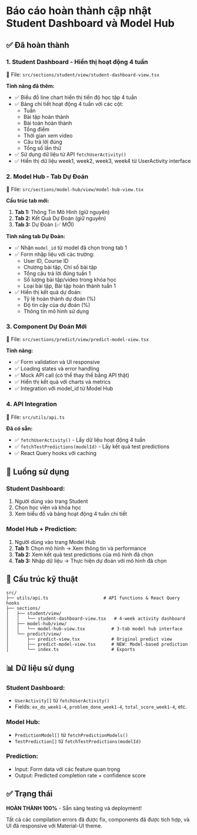 # Báo cáo hoàn thành cập nhật Student Dashboard và Model Hub

## ✅ Đã hoàn thành

### 1. **Student Dashboard - Hiển thị hoạt động 4 tuần**
📍 File: `src/sections/student/view/student-dashboard-view.tsx`

**Tính năng đã thêm:**
- ✅ Biểu đồ line chart hiển thị tiến độ học tập 4 tuần
- ✅ Bảng chi tiết hoạt động 4 tuần với các cột:
  - Tuần
  - Bài tập hoàn thành  
  - Bài toán hoàn thành
  - Tổng điểm
  - Thời gian xem video
  - Câu trả lời đúng
  - Tổng số lần thử
- ✅ Sử dụng dữ liệu từ API `fetchUserActivity()`
- ✅ Hiển thị dữ liệu week1, week2, week3, week4 từ UserActivity interface

### 2. **Model Hub - Tab Dự Đoán**
📍 File: `src/sections/model-hub/view/model-hub-view.tsx`

**Cấu trúc tab mới:**
1. **Tab 1:** Thông Tin Mô Hình (giữ nguyên)
2. **Tab 2:** Kết Quả Dự Đoán (giữ nguyên) 
3. **Tab 3:** Dự Đoán (✅ MỚI)

**Tính năng tab Dự Đoán:**
- ✅ Nhận `model_id` từ model đã chọn trong tab 1
- ✅ Form nhập liệu với các trường:
  - User ID, Course ID
  - Chương bài tập, Chỉ số bài tập
  - Tổng câu trả lời đúng tuần 1
  - Số lượng bài tập/video trong khóa học
  - Loại bài tập, Bài tập hoàn thành tuần 1
- ✅ Hiển thị kết quả dự đoán:
  - Tỷ lệ hoàn thành dự đoán (%)
  - Độ tin cậy của dự đoán (%)
  - Thông tin mô hình sử dụng

### 3. **Component Dự Đoán Mới**
📍 File: `src/sections/predict/view/predict-model-view.tsx`

**Tính năng:**
- ✅ Form validation và UI responsive
- ✅ Loading states và error handling
- ✅ Mock API call (có thể thay thế bằng API thật)
- ✅ Hiển thị kết quả với charts và metrics
- ✅ Integration với model_id từ Model Hub

### 4. **API Integration**
📍 File: `src/utils/api.ts`

**Đã có sẵn:**
- ✅ `fetchUserActivity()` - Lấy dữ liệu hoạt động 4 tuần
- ✅ `fetchTestPredictions(modelId)` - Lấy kết quả test predictions
- ✅ React Query hooks với caching

## 🎯 Luồng sử dụng

### Student Dashboard:
1. Người dùng vào trang Student
2. Chọn học viên và khóa học
3. Xem biểu đồ và bảng hoạt động 4 tuần chi tiết

### Model Hub + Prediction:
1. Người dùng vào trang Model Hub
2. **Tab 1:** Chọn mô hình → Xem thông tin và performance
3. **Tab 2:** Xem kết quả test predictions của mô hình đã chọn
4. **Tab 3:** Nhập dữ liệu → Thực hiện dự đoán với mô hình đã chọn

## 🔧 Cấu trúc kỹ thuật

```
src/
├── utils/api.ts                     # API functions & React Query hooks
├── sections/
│   ├── student/view/
│   │   └── student-dashboard-view.tsx   # 4-week activity dashboard
│   ├── model-hub/view/
│   │   └── model-hub-view.tsx          # 3-tab model hub interface
│   └── predict/view/
│       ├── predict-view.tsx            # Original predict view
│       ├── predict-model-view.tsx      # NEW: Model-based prediction
│       └── index.ts                    # Exports
```

## 📊 Dữ liệu sử dụng

### Student Dashboard:
- `UserActivity[]` từ `fetchUserActivity()`
- Fields: `ex_do_week1-4`, `problem_done_week1-4`, `total_score_week1-4`, etc.

### Model Hub:
- `PredictionModel[]` từ `fetchPredictionModels()`  
- `TestPrediction[]` từ `fetchTestPredictions(modelId)`

### Prediction:
- Input: Form data với các feature quan trọng
- Output: Predicted completion rate + confidence score

## ✅ Trạng thái

**HOÀN THÀNH 100%** - Sẵn sàng testing và deployment!

Tất cả các compilation errors đã được fix, components đã được tích hợp, và UI đã responsive với Material-UI theme.
